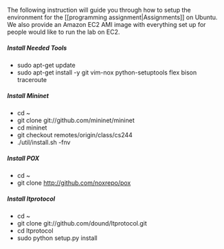 The following instruction will guide you through how to setup the environment for the [[programming assignment|Assignments]] on Ubuntu. We also provide an Amazon EC2 AMI image with everything set up for people would like to run the lab on EC2. 

##### Install Needed Tools
* sudo apt-get update
* sudo apt-get install -y git vim-nox python-setuptools flex bison traceroute

##### Install Mininet
* cd ~
* git clone git://github.com/mininet/mininet
* cd mininet
* git checkout remotes/origin/class/cs244
* ./util/install.sh -fnv

##### Install POX
* cd ~
* git clone http://github.com/noxrepo/pox

##### Install ltprotocol 
* cd ~
* git clone git://github.com/dound/ltprotocol.git
* cd ltprotocol 
* sudo python setup.py install
